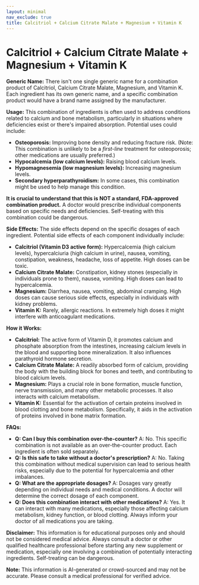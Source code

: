 ```yaml
---
layout: minimal
nav_exclude: true
title: Calcitriol + Calcium Citrate Malate + Magnesium + Vitamin K
---
```


# Calcitriol + Calcium Citrate Malate + Magnesium + Vitamin K

**Generic Name:**  There isn't one single generic name for a combination product of Calcitriol, Calcium Citrate Malate, Magnesium, and Vitamin K.  Each ingredient has its own generic name, and a specific combination product would have a brand name assigned by the manufacturer.

**Usage:** This combination of ingredients is often used to address conditions related to calcium and bone metabolism, particularly in situations where deficiencies exist or there's impaired absorption.  Potential uses could include:

* **Osteoporosis:** Improving bone density and reducing fracture risk.  (Note: This combination is unlikely to be a *first-line* treatment for osteoporosis; other medications are usually preferred.)
* **Hypocalcemia (low calcium levels):** Raising blood calcium levels.
* **Hypomagnesemia (low magnesium levels):** Increasing magnesium levels.
* **Secondary hyperparathyroidism:**  In some cases, this combination might be used to help manage this condition.

**It is crucial to understand that this is NOT a standard, FDA-approved combination product.**  A doctor would prescribe individual components based on specific needs and deficiencies. Self-treating with this combination could be dangerous.


**Side Effects:**  The side effects depend on the specific dosages of each ingredient.  Potential side effects of each component individually include:

* **Calcitriol (Vitamin D3 active form):**  Hypercalcemia (high calcium levels), hypercalciuria (high calcium in urine), nausea, vomiting, constipation, weakness, headache, loss of appetite.  High doses can be toxic.
* **Calcium Citrate Malate:**  Constipation, kidney stones (especially in individuals prone to them), nausea, vomiting.  High doses can lead to hypercalcemia.
* **Magnesium:** Diarrhea, nausea, vomiting, abdominal cramping.  High doses can cause serious side effects, especially in individuals with kidney problems.
* **Vitamin K:**  Rarely, allergic reactions.  In extremely high doses it might interfere with anticoagulant medications.


**How it Works:**

* **Calcitriol:**  The active form of Vitamin D, it promotes calcium and phosphate absorption from the intestines, increasing calcium levels in the blood and supporting bone mineralization.  It also influences parathyroid hormone secretion.
* **Calcium Citrate Malate:**  A readily absorbed form of calcium, providing the body with the building block for bones and teeth, and contributing to blood calcium levels.
* **Magnesium:**  Plays a crucial role in bone formation, muscle function, nerve transmission, and many other metabolic processes. It also interacts with calcium metabolism.
* **Vitamin K:**  Essential for the activation of certain proteins involved in blood clotting and bone metabolism.  Specifically, it aids in the activation of proteins involved in bone matrix formation.


**FAQs:**

* **Q: Can I buy this combination over-the-counter?**  A: No.  This specific combination is not available as an over-the-counter product.  Each ingredient is often sold separately.
* **Q: Is this safe to take without a doctor's prescription?** A: No.  Taking this combination without medical supervision can lead to serious health risks, especially due to the potential for hypercalcemia and other imbalances.
* **Q: What are the appropriate dosages?** A: Dosages vary greatly depending on individual needs and medical conditions. A doctor will determine the correct dosage of each component.
* **Q: Does this combination interact with other medications?** A: Yes.  It can interact with many medications, especially those affecting calcium metabolism, kidney function, or blood clotting.  Always inform your doctor of all medications you are taking.


**Disclaimer:** This information is for educational purposes only and should not be considered medical advice.  Always consult a doctor or other qualified healthcare professional before starting any new supplement or medication, especially one involving a combination of potentially interacting ingredients.  Self-treating can be dangerous.


**Note:** This information is AI-generated or crowd-sourced and may not be accurate. Please consult a medical professional for verified advice.